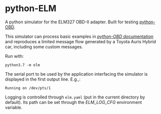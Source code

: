 python-ELM
==========

A python simulator for the ELM327 OBD-II adapter. Built for testing [python-OBD](https://github.com/brendanwhitfield/python-OBD).

This simulator can process basic examples in [*python-OBD* documentation](https://python-obd.readthedocs.io/en/latest/) and reproduces a limited message flow
generated by a Toyota Auris Hybrid car, including some custom messages.

Run with:

```shell
python3.7 -m elm
```

The serial port to be used by the application interfacing the simulator is displayed in the first output line. E.g.,:

    Running on /dev/pts/1

Logging is controlled through `elm.yaml` (put in the current directory by default). Its path can be set through the *ELM_LOG_CFG* environment variable.